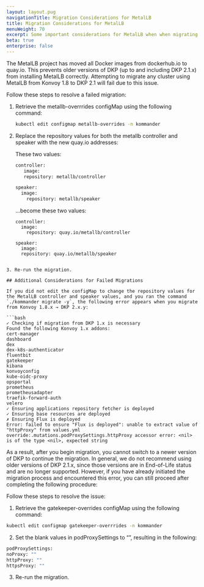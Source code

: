 ```yaml
---
layout: layout.pug
navigationTitle: Migration Considerations for MetalLB
title: Migration Considerations for MetalLB
menuWeight: 70
excerpt: Some important considerations for MetalLB when when migrating from DKP 1.8.x to 2.1.x
beta: true
enterprise: false
---
```


The MetalLB project has moved all Docker images from dockerhub.io to quay.io. This prevents older versions of DKP (up to and including DKP 2.1.x) from installing MetalLB correctly. Attempting to migrate any cluster using MetalLB from Konvoy 1.8 to DKP 2.1 will fail due to this issue. 

Follow these steps to resolve a failed migration:

1.  Retrieve the metallb-overrrides configMap using the following command:

    ``` bash
    kubectl edit configmap metallb-overrides -n kommander
    ```

2.  Replace the repository values for both the metallb controller and speaker with the new quay.io addresses:

    These two values:

    ```bash
    controller:
       image:
       repository: metallb/controller
    ```

    ```bash
    speaker:
      image:
        repository: metallb/speaker
    ```

    ...become these two values:

    ```
    controller:
      image:
        repository: quay.io/metallb/controller
    ```

    ```
    speaker:
      image:
      repository: quay.io/metallb/speaker
  ```

3. Re-run the migration.

## Additional Considerations for Failed Migrations

If you did not edit the configMap to change the repository values for the MetalLB controller and speaker values, and you ran the command `./kommander migrate -y`, the following error appears when you migrate from Konvoy 1.8.x → DKP 2.x.y:

```bash
✓ Checking if migration from DKP 1.x is necessary
Found the following Konvoy 1.x addons:
cert-manager
dashboard
dex
dex-k8s-authenticator
fluentbit
gatekeeper
kibana
konvoyconfig
kube-oidc-proxy
opsportal
prometheus
prometheusadapter
traefik-forward-auth
velero
✓ Ensuring applications repository fetcher is deployed
✓ Ensuring base resources are deployed
✗ Ensuring Flux is deployed
Error: failed to ensure "Flux is deployed": unable to extract value of "httpProxy" from values.yml override:.mutations.podProxySettings.httpProxy accessor error: <nil> is of the type <nil>, expected string
```

As a result, after you begin migration, you cannot switch to a newer version of DKP to continue the migration. In general, we do not recommend using older versions of DKP 2.1.x, since those versions are in End-of-Life status and are no longer supported. However, if you have already initiated the migration process and encountered this error, you can still proceed after completing the following procedure:

Follow these steps to resolve the issue:

1. Retrieve the gatekeeper-overrides configMap using the following command:

  ```bash
  kubectl edit configmap gatekeeper-overrrides -n kommander
  ```

2. Set the blank values in podProxySettings to “”, resulting in the following:
  ```bash
  podProxySettings:
 noProxy: ""
 httpProxy: ""
 httpsProxy: ""
  ```

3. Re-run the migration.
